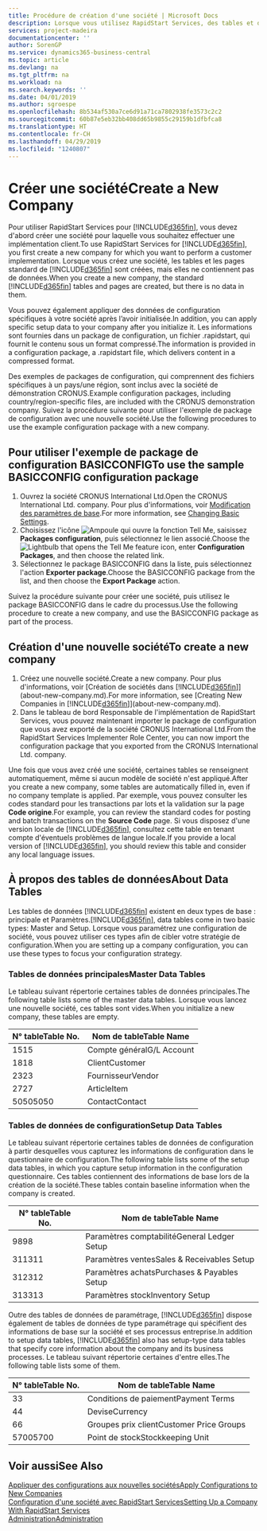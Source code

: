 ```yaml
---
title: Procédure de création d'une société | Microsoft Docs
description: Lorsque vous utilisez RapidStart Services, des tables et des pages sont créées, mais elles ne contiennent pas de données.
services: project-madeira
documentationcenter: ''
author: SorenGP
ms.service: dynamics365-business-central
ms.topic: article
ms.devlang: na
ms.tgt_pltfrm: na
ms.workload: na
ms.search.keywords: ''
ms.date: 04/01/2019
ms.author: sgroespe
ms.openlocfilehash: 8b534af530a7ce6d91a71ca7802938fe3573c2c2
ms.sourcegitcommit: 60b87e5eb32bb408dd65b9855c29159b1dfbfca8
ms.translationtype: HT
ms.contentlocale: fr-CH
ms.lasthandoff: 04/29/2019
ms.locfileid: "1240807"
---
```

# <a name="create-a-new-company"></a><span data-ttu-id="5155e-103">Créer une société</span><span class="sxs-lookup"><span data-stu-id="5155e-103">Create a New Company</span></span>
<span data-ttu-id="5155e-104">Pour utiliser RapidStart Services pour [!INCLUDE[d365fin](includes/d365fin_md.md)], vous devez d'abord créer une société pour laquelle vous souhaitez effectuer une implémentation client.</span><span class="sxs-lookup"><span data-stu-id="5155e-104">To use RapidStart Services for [!INCLUDE[d365fin](includes/d365fin_md.md)], you first create a new company for which you want to perform a customer implementation.</span></span> <span data-ttu-id="5155e-105">Lorsque vous créez une société, les tables et les pages standard de [!INCLUDE[d365fin](includes/d365fin_md.md)] sont créées, mais elles ne contiennent pas de données.</span><span class="sxs-lookup"><span data-stu-id="5155e-105">When you create a new company, the standard [!INCLUDE[d365fin](includes/d365fin_md.md)] tables and pages are created, but there is no data in them.</span></span>

<span data-ttu-id="5155e-106">Vous pouvez également appliquer des données de configuration spécifiques à votre société après l’avoir initialisée.</span><span class="sxs-lookup"><span data-stu-id="5155e-106">In addition, you can apply specific setup data to your company after you initialize it.</span></span> <span data-ttu-id="5155e-107">Les informations sont fournies dans un package de configuration, un fichier .rapidstart, qui fournit le contenu sous un format compressé.</span><span class="sxs-lookup"><span data-stu-id="5155e-107">The information is provided in a configuration package, a .rapidstart file, which delivers content in a compressed format.</span></span>  

<span data-ttu-id="5155e-108">Des exemples de packages de configuration, qui comprennent des fichiers spécifiques à un pays/une région, sont inclus avec la société de démonstration CRONUS.</span><span class="sxs-lookup"><span data-stu-id="5155e-108">Example configuration packages, including country/region-specific files, are included with the CRONUS demonstration company.</span></span> <span data-ttu-id="5155e-109">Suivez la procédure suivante pour utiliser l'exemple de package de configuration avec une nouvelle société.</span><span class="sxs-lookup"><span data-stu-id="5155e-109">Use the following procedures to use the example configuration package with a new company.</span></span>  

## <a name="to-use-the-sample-basicconfig-configuration-package"></a><span data-ttu-id="5155e-110">Pour utiliser l'exemple de package de configuration BASICCONFIG</span><span class="sxs-lookup"><span data-stu-id="5155e-110">To use the sample BASICCONFIG configuration package</span></span>  
1. <span data-ttu-id="5155e-111">Ouvrez la société CRONUS International Ltd.</span><span class="sxs-lookup"><span data-stu-id="5155e-111">Open the CRONUS International Ltd. company.</span></span> <span data-ttu-id="5155e-112">Pour plus d'informations, voir [Modification des paramètres de base](ui-change-basic-settings.md).</span><span class="sxs-lookup"><span data-stu-id="5155e-112">For more information, see [Changing Basic Settings](ui-change-basic-settings.md).</span></span>
2. <span data-ttu-id="5155e-113">Choisissez l'icône ![Ampoule qui ouvre la fonction Tell Me](media/ui-search/search_small.png "Dites-moi ce que vous voulez faire"), saisissez **Packages configuration**, puis sélectionnez le lien associé.</span><span class="sxs-lookup"><span data-stu-id="5155e-113">Choose the ![Lightbulb that opens the Tell Me feature](media/ui-search/search_small.png "Tell me what you want to do") icon, enter **Configuration Packages**, and then choose the related link.</span></span>  
3. <span data-ttu-id="5155e-114">Sélectionnez le package BASICCONFIG dans la liste, puis sélectionnez l'action **Exporter package**.</span><span class="sxs-lookup"><span data-stu-id="5155e-114">Choose the BASICCONFIG package from the list, and then choose the **Export Package** action.</span></span>  

<span data-ttu-id="5155e-115">Suivez la procédure suivante pour créer une société, puis utilisez le package BASICCONFIG dans le cadre du processus.</span><span class="sxs-lookup"><span data-stu-id="5155e-115">Use the following procedure to create a new company, and use the BASICCONFIG package as part of the process.</span></span>  

## <a name="to-create-a-new-company"></a><span data-ttu-id="5155e-116">Création d'une nouvelle société</span><span class="sxs-lookup"><span data-stu-id="5155e-116">To create a new company</span></span>  
1. <span data-ttu-id="5155e-117">Créez une nouvelle société.</span><span class="sxs-lookup"><span data-stu-id="5155e-117">Create a new company.</span></span> <span data-ttu-id="5155e-118">Pour plus d'informations, voir [Création de sociétés dans [!INCLUDE[d365fin](includes/d365fin_md.md)]](about-new-company.md).</span><span class="sxs-lookup"><span data-stu-id="5155e-118">For more information, see [Creating New Companies in [!INCLUDE[d365fin](includes/d365fin_md.md)]](about-new-company.md).</span></span>
2. <span data-ttu-id="5155e-119">Dans le tableau de bord Responsable de l'implémentation de RapidStart Services, vous pouvez maintenant importer le package de configuration que vous avez exporté de la société CRONUS International Ltd.</span><span class="sxs-lookup"><span data-stu-id="5155e-119">From the RapidStart Services Implementer Role Center, you can now import the configuration package that you exported from the CRONUS International Ltd. company.</span></span>

<span data-ttu-id="5155e-120">Une fois que vous avez créé une société, certaines tables se renseignent automatiquement, même si aucun modèle de société n'est appliqué.</span><span class="sxs-lookup"><span data-stu-id="5155e-120">After you create a new company, some tables are automatically filled in, even if no company template is applied.</span></span> <span data-ttu-id="5155e-121">Par exemple, vous pouvez consulter les codes standard pour les transactions par lots et la validation sur la page **Code origine**.</span><span class="sxs-lookup"><span data-stu-id="5155e-121">For example, you can review the standard codes for posting and batch transactions on the **Source Code** page.</span></span> <span data-ttu-id="5155e-122">Si vous disposez d'une version locale de [!INCLUDE[d365fin](includes/d365fin_md.md)], consultez cette table en tenant compte d'éventuels problèmes de langue locale.</span><span class="sxs-lookup"><span data-stu-id="5155e-122">If you provide a local version of [!INCLUDE[d365fin](includes/d365fin_md.md)], you should review this table and consider any local language issues.</span></span>

## <a name="about-data-tables"></a><span data-ttu-id="5155e-123">À propos des tables de données</span><span class="sxs-lookup"><span data-stu-id="5155e-123">About Data Tables</span></span>
<span data-ttu-id="5155e-124">Les tables de données [!INCLUDE[d365fin](includes/d365fin_md.md)] existent en deux types de base : principale et Paramètres.</span><span class="sxs-lookup"><span data-stu-id="5155e-124">[!INCLUDE[d365fin](includes/d365fin_md.md)], data tables come in two basic types: Master and Setup.</span></span> <span data-ttu-id="5155e-125">Lorsque vous paramétrez une configuration de société, vous pouvez utiliser ces types afin de cibler votre stratégie de configuration.</span><span class="sxs-lookup"><span data-stu-id="5155e-125">When you are setting up a company configuration, you can use these types to focus your configuration strategy.</span></span>  

### <a name="master-data-tables"></a><span data-ttu-id="5155e-126">Tables de données principales</span><span class="sxs-lookup"><span data-stu-id="5155e-126">Master Data Tables</span></span>  
<span data-ttu-id="5155e-127">Le tableau suivant répertorie certaines tables de données principales.</span><span class="sxs-lookup"><span data-stu-id="5155e-127">The following table lists some of the master data tables.</span></span> <span data-ttu-id="5155e-128">Lorsque vous lancez une nouvelle société, ces tables sont vides.</span><span class="sxs-lookup"><span data-stu-id="5155e-128">When you initialize a new company, these tables are empty.</span></span>  

|<span data-ttu-id="5155e-129">N° table</span><span class="sxs-lookup"><span data-stu-id="5155e-129">Table No.</span></span>|<span data-ttu-id="5155e-130">Nom de table</span><span class="sxs-lookup"><span data-stu-id="5155e-130">Table Name</span></span>|  
|-------------------|--------------------|  
|<span data-ttu-id="5155e-131">15</span><span class="sxs-lookup"><span data-stu-id="5155e-131">15</span></span>|<span data-ttu-id="5155e-132">Compte général</span><span class="sxs-lookup"><span data-stu-id="5155e-132">G/L Account</span></span>|  
|<span data-ttu-id="5155e-133">18</span><span class="sxs-lookup"><span data-stu-id="5155e-133">18</span></span>|<span data-ttu-id="5155e-134">Client</span><span class="sxs-lookup"><span data-stu-id="5155e-134">Customer</span></span>|  
|<span data-ttu-id="5155e-135">23</span><span class="sxs-lookup"><span data-stu-id="5155e-135">23</span></span>|<span data-ttu-id="5155e-136">Fournisseur</span><span class="sxs-lookup"><span data-stu-id="5155e-136">Vendor</span></span>|  
|<span data-ttu-id="5155e-137">27</span><span class="sxs-lookup"><span data-stu-id="5155e-137">27</span></span>|<span data-ttu-id="5155e-138">Article</span><span class="sxs-lookup"><span data-stu-id="5155e-138">Item</span></span>|  
|<span data-ttu-id="5155e-139">5050</span><span class="sxs-lookup"><span data-stu-id="5155e-139">5050</span></span>|<span data-ttu-id="5155e-140">Contact</span><span class="sxs-lookup"><span data-stu-id="5155e-140">Contact</span></span>|  

### <a name="setup-data-tables"></a><span data-ttu-id="5155e-141">Tables de données de configuration</span><span class="sxs-lookup"><span data-stu-id="5155e-141">Setup Data Tables</span></span>  
<span data-ttu-id="5155e-142">Le tableau suivant répertorie certaines tables de données de configuration à partir desquelles vous capturez les informations de configuration dans le questionnaire de configuration.</span><span class="sxs-lookup"><span data-stu-id="5155e-142">The following table lists some of the setup data tables, in which you capture setup information in the configuration questionnaire.</span></span> <span data-ttu-id="5155e-143">Ces tables contiennent des informations de base lors de la création de la société.</span><span class="sxs-lookup"><span data-stu-id="5155e-143">These tables contain baseline information when the company is created.</span></span>  

|<span data-ttu-id="5155e-144">N° table</span><span class="sxs-lookup"><span data-stu-id="5155e-144">Table No.</span></span>|<span data-ttu-id="5155e-145">Nom de table</span><span class="sxs-lookup"><span data-stu-id="5155e-145">Table Name</span></span>|  
|-------------------|--------------------|  
|<span data-ttu-id="5155e-146">98</span><span class="sxs-lookup"><span data-stu-id="5155e-146">98</span></span>|<span data-ttu-id="5155e-147">Paramètres comptabilité</span><span class="sxs-lookup"><span data-stu-id="5155e-147">General Ledger Setup</span></span>|  
|<span data-ttu-id="5155e-148">311</span><span class="sxs-lookup"><span data-stu-id="5155e-148">311</span></span>|<span data-ttu-id="5155e-149">Paramètres ventes</span><span class="sxs-lookup"><span data-stu-id="5155e-149">Sales & Receivables Setup</span></span>|  
|<span data-ttu-id="5155e-150">312</span><span class="sxs-lookup"><span data-stu-id="5155e-150">312</span></span>|<span data-ttu-id="5155e-151">Paramètres achats</span><span class="sxs-lookup"><span data-stu-id="5155e-151">Purchases & Payables Setup</span></span>|  
|<span data-ttu-id="5155e-152">313</span><span class="sxs-lookup"><span data-stu-id="5155e-152">313</span></span>|<span data-ttu-id="5155e-153">Paramètres stock</span><span class="sxs-lookup"><span data-stu-id="5155e-153">Inventory Setup</span></span>|  

<span data-ttu-id="5155e-154">Outre des tables de données de paramétrage, [!INCLUDE[d365fin](includes/d365fin_md.md)] dispose également de tables de données de type paramétrage qui spécifient des informations de base sur la société et ses processus entreprise.</span><span class="sxs-lookup"><span data-stu-id="5155e-154">In addition to setup data tables, [!INCLUDE[d365fin](includes/d365fin_md.md)] also has setup-type data tables that specify core information about the company and its business processes.</span></span> <span data-ttu-id="5155e-155">Le tableau suivant répertorie certaines d'entre elles.</span><span class="sxs-lookup"><span data-stu-id="5155e-155">The following table lists some of them.</span></span>  

|<span data-ttu-id="5155e-156">N° table</span><span class="sxs-lookup"><span data-stu-id="5155e-156">Table No.</span></span>|<span data-ttu-id="5155e-157">Nom de table</span><span class="sxs-lookup"><span data-stu-id="5155e-157">Table Name</span></span>|  
|-------------------|--------------------|  
|<span data-ttu-id="5155e-158">3</span><span class="sxs-lookup"><span data-stu-id="5155e-158">3</span></span>|<span data-ttu-id="5155e-159">Conditions de paiement</span><span class="sxs-lookup"><span data-stu-id="5155e-159">Payment Terms</span></span>|  
|<span data-ttu-id="5155e-160">4</span><span class="sxs-lookup"><span data-stu-id="5155e-160">4</span></span>|<span data-ttu-id="5155e-161">Devise</span><span class="sxs-lookup"><span data-stu-id="5155e-161">Currency</span></span>|  
|<span data-ttu-id="5155e-162">6</span><span class="sxs-lookup"><span data-stu-id="5155e-162">6</span></span>|<span data-ttu-id="5155e-163">Groupes prix client</span><span class="sxs-lookup"><span data-stu-id="5155e-163">Customer Price Groups</span></span>|  
|<span data-ttu-id="5155e-164">5700</span><span class="sxs-lookup"><span data-stu-id="5155e-164">5700</span></span>|<span data-ttu-id="5155e-165">Point de stock</span><span class="sxs-lookup"><span data-stu-id="5155e-165">Stockkeeping Unit</span></span>|

  

## <a name="see-also"></a><span data-ttu-id="5155e-166">Voir aussi</span><span class="sxs-lookup"><span data-stu-id="5155e-166">See Also</span></span>  
[<span data-ttu-id="5155e-167">Appliquer des configurations aux nouvelles sociétés</span><span class="sxs-lookup"><span data-stu-id="5155e-167">Apply Configurations to New Companies</span></span>](admin-apply-configuration-to-new-companies.md)  
[<span data-ttu-id="5155e-168">Configuration d'une société avec RapidStart Services</span><span class="sxs-lookup"><span data-stu-id="5155e-168">Setting Up a Company With RapidStart Services</span></span>](admin-set-up-a-company-with-rapidstart.md)  
[<span data-ttu-id="5155e-169">Administration</span><span class="sxs-lookup"><span data-stu-id="5155e-169">Administration</span></span>](admin-setup-and-administration.md)
